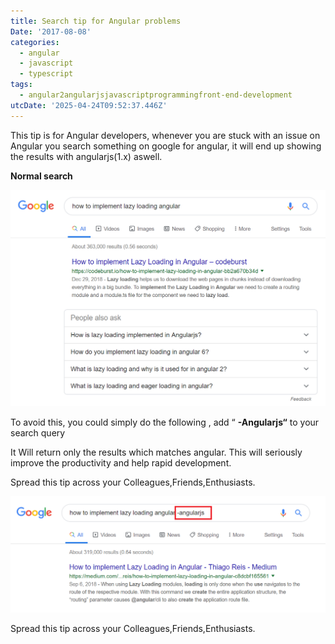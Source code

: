 ```yaml
---
title: Search tip for Angular problems
Date: '2017-08-08'
categories:
  - angular
  - javascript
  - typescript
tags:
  - angular2angularjsjavascriptprogrammingfront-end-development
utcDate: '2025-04-24T09:52:37.446Z'
---
```


This tip is for Angular developers, whenever you are stuck with an issue on Angular you search something on google for angular, it will end up showing the results with angularjs(1.x) aswell.

**Normal search**

![](images/1-2.png)

To avoid this, you could simply do the following , add “ **-Angularjs“** to your search query

It Will return only the results which matches angular. This will seriously improve the productivity and help rapid development.

Spread this tip across your Colleagues,Friends,Enthusiasts.

![](images/2.png)

Spread this tip across your Colleagues,Friends,Enthusiasts.
